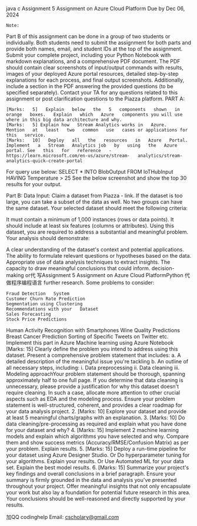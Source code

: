 
java c Assignment 5 Assignment on Azure Cloud Platform Due by Dec 06, 2024

    Note:
Part B of this assignment can be done in a group of two students or individually. Both students need to submit the assignment for both parts and provide both names, email, and student IDs at the top of the assignment. Submit your complete project, including your Python Notebook with markdown explanations, and a comprehensive PDF document. The PDF should contain clear screenshots of input/output commands with results, images of your deployed Azure portal resources, detailed step-by-step explanations for each process, and final output screenshots. Additionally, include a section in the PDF answering the provided questions (to be specified separately). Contact your TA for any questions related to this assignment or post clarification questions to the Piazza platform. PART A:

    [Marks:   5]   Explain   below   the   5   components   shown   in   orange   boxes.   Explain   which   Azure   components you will use where in this big data architecture and why.
    [Marks:   5] Explain how   Stream Analytics works in   Azure.   Mention   at   least   two   common   use   cases or applications for this   service.
    [Marks:   10]   Deploy   all   the   resources   in   Azure   Portal.   Implement   a   Stream   Analytics job   by   using   the   Azure   portal. See   this   for   reference   -https://learn.microsoft.com/en-us/azure/stream-   analytics/stream-analytics-quick-create-portal
For query use below: SELECT * INTO BlobOutput FROM IoTHubInput HAVING Temperature > 25 See the below screenshot and show the top 30 results for your output.

Part B: Data Input: Claim a dataset from Piazza - link. If the dataset is too large, you can take a subset of the data as well. No two groups can have the same dataset. Your selected dataset should meet the following criteria:

  It must contain   a minimum   of 1,000   instances   (rows   or   data points).
  It   should include   at   least   six   features   (columns   or   attributes).
Using this dataset, you are required to address a substantial and meaningful problem. Your analysis should demonstrate:

  A clear understanding of   the   dataset's   context   and potential   applications.
  The ability to   formulate relevant   questions   or hypotheses based   on   the   data.
  Appropriate   use   of   data   analysis   techniques   to   extract   insights.
  The capacity to draw meaningful conclusions that could inform. decision-making or代 写Assignment 5 Assignment on Azure Cloud PlatformPython
代做程序编程语言 further research. Some problems to consider:

    Fraud Detection   System
    Customer Churn Rate Prediction
    Segmentation using Clustering
    Recommendations with your   Dataset
    Sales Forecasting
    Stock Price Predictions
  Human Activity Recognition with   Smartphones
    Wine Quality Predictions
    Breast Cancer Prediction
Sorting of Specific Tweets on Twitter etc. Implement this part in Azure Machine learning using Azure Notebook
    [Marks:    15]    Clearly define the problem you intend to address   using this dataset.      Present      a   comprehensive problem statement that includes:
a. A detailed description of the meaningful issue you're tackling b. An outline of all necessary steps, including: i. Data preprocessing ii. Data cleaning iii. Modeling approachYour problem statement should be thorough, spanning approximately half to one full page. If you determine that data cleaning is unnecessary, please provide a justification for why this dataset doesn't require cleaning. In such a case, allocate more attention to other crucial aspects such as EDA and the modeling process. Ensure your problem statement is well-structured, coherent, and provides a clear roadmap for your data analysis project. 2. [Marks: 10] Explore your dataset and provide at least 5 meaningful charts/graphs with an explanation. 3. [Marks: 10] Do data cleaning/pre-processing as required and explain what you have done for your dataset and why? 4. [Marks: 15] Implement 2 machine learning models and explain which algorithms you have selected and why. Compare them and show success metrics (Accuracy/RMSE/Confusion Matrix) as per your problem. Explain results. 5. [Marks: 15] Deploy a run-time pipeline for your dataset using Azure Designer Studio. Or Do hyperparameter tuning for your algorithms. Explain your results. Or Use Automated ML for your data set. Explain the best model results. 6. [Marks: 15] Summarize your project's key findings and overall conclusions in a brief paragraph. Ensure your summary is firmly grounded in the data and analysis you've presented throughout your project. Offer meaningful insights that not only encapsulate your work but also lay a foundation for potential future research in this area. Your conclusions should be well-reasoned and directly supported by your results.

   加QQ codinghelp Email: cscholary@gmail.com
